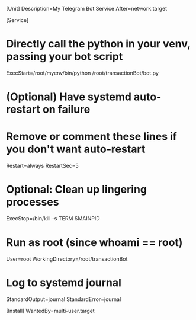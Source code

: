 [Unit]
Description=My Telegram Bot Service
After=network.target

[Service]
# Directly call the python in your venv, passing your bot script
ExecStart=/root/myenv/bin/python /root/transactionBot/bot.py

# (Optional) Have systemd auto-restart on failure
# Remove or comment these lines if you don't want auto-restart
Restart=always
RestartSec=5

# Optional: Clean up lingering processes
ExecStop=/bin/kill -s TERM $MAINPID

# Run as root (since whoami == root)
User=root
WorkingDirectory=/root/transactionBot

# Log to systemd journal
StandardOutput=journal
StandardError=journal

[Install]
WantedBy=multi-user.target
